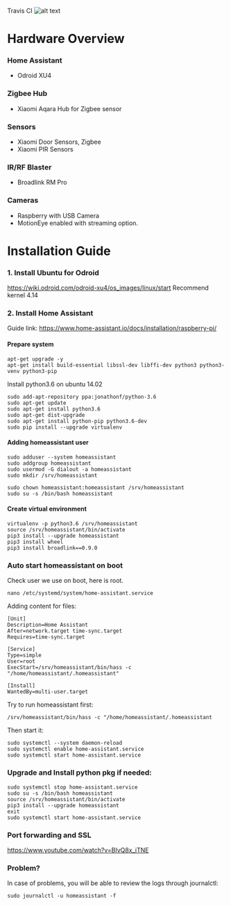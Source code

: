Travis CI ![alt text](https://travis-ci.org/thachnb85/home_assistant_config.svg?branch=master "Travis CI Result")

# Hardware Overview

### Home Assistant
- Odroid XU4

### Zigbee Hub
- Xiaomi Aqara Hub for Zigbee sensor

### Sensors
- Xiaomi Door Sensors, Zigbee
- Xiaomi PIR Sensors

### IR/RF Blaster
- Broadlink RM Pro

### Cameras
- Raspberry with USB Camera
- MotionEye enabled with streaming option.

# Installation Guide

### 1. Install Ubuntu for Odroid
https://wiki.odroid.com/odroid-xu4/os_images/linux/start
Recommend kernel 4.14

### 2. Install Home Assistant 
Guide link: https://www.home-assistant.io/docs/installation/raspberry-pi/

#### Prepare system
```
apt-get upgrade -y
apt-get install build-essential libssl-dev libffi-dev python3 python3-venv python3-pip

```

Install python3.6 on ubuntu 14.02
```
sudo add-apt-repository ppa:jonathonf/python-3.6
sudo apt-get update
sudo apt-get install python3.6
sudo apt-get dist-upgrade
sudo apt-get install python-pip python3.6-dev
sudo pip install --upgrade virtualenv
```


#### Adding homeassistant user
```
sudo adduser --system homeassistant
sudo addgroup homeassistant
sudo usermod -G dialout -a homeassistant
sudo mkdir /srv/homeassistant

sudo chown homeassistant:homeassistant /srv/homeassistant
sudo su -s /bin/bash homeassistant

```
#### Create virtual environment
```
virtualenv -p python3.6 /srv/homeassistant
source /srv/homeassistant/bin/activate
pip3 install --upgrade homeassistant
pip3 install wheel
pip3 install broadlink==0.9.0
```

### Auto start homeassistant on boot
Check user we use on boot, here is root.

```nano /etc/systemd/system/home-assistant.service```

Adding content for files:
```
[Unit]
Description=Home Assistant
After=network.target time-sync.target
Requires=time-sync.target

[Service]
Type=simple
User=root
ExecStart=/srv/homeassistant/bin/hass -c "/home/homeassistant/.homeassistant"

[Install]
WantedBy=multi-user.target
```

Try to run homeassistant first:
```
/srv/homeassistant/bin/hass -c "/home/homeassistant/.homeassistant
```

Then start it:
```
sudo systemctl --system daemon-reload
sudo systemctl enable home-assistant.service
sudo systemctl start home-assistant.service
```

### Upgrade and Install python pkg if needed:
```
sudo systemctl stop home-assistant.service
sudo su -s /bin/bash homeassistant
source /srv/homeassistant/bin/activate
pip3 install --upgrade homeassistant
exit
sudo systemctl start home-assistant.service
```
### Port forwarding and SSL
https://www.youtube.com/watch?v=BIvQ8x_iTNE

### Problem?
In case of problems, you will be able to review the logs through journalctl:
```
sudo journalctl -u homeassistant -f
```



